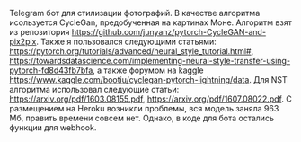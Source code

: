 Telegram бот для стилизации фотографий. В качестве алгоритма исользуется CycleGan, предобученная на картинах Моне. Алгоритм взят из репозитория https://github.com/junyanz/pytorch-CycleGAN-and-pix2pix.
Также я пользовался следующими статьями: https://pytorch.org/tutorials/advanced/neural_style_tutorial.html#, https://towardsdatascience.com/implementing-neural-style-transfer-using-pytorch-fd8d43fb7bfa, а также форумом на kaggle https://www.kaggle.com/bootiu/cyclegan-pytorch-lightning/data. Для NST алгоритма использовал следующие статьи: https://arxiv.org/pdf/1603.08155.pdf, https://arxiv.org/pdf/1607.08022.pdf. С размещением на Heroku возникли проблемы, вся модель заняла 963 Мб, править времени совсем нет. Однако, в коде для бота остались функции для webhook.  